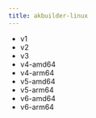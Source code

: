 ```yaml
---
title: akbuilder-linux
---
```

- v1
- v2
- v3
- v4-amd64
- v4-arm64
- v5-amd64
- v5-arm64
- v6-amd64
- v6-arm64
